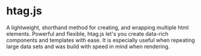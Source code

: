 # htag.js
A lightweight, shorthand method for creating, and wrapping multiple html elements. Powerful and flexible, htag.js let's you create data-rich components and templates with ease. It is especially useful when repeating large data sets and was build with speed in mind when rendering.
